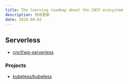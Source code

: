 ```yaml
---
title: The learning roadmap about the CNCF ecosystem
description: 持续更新
date: 2018-09-03
---
```


## Serverless

* [cncf/wg-serverless](https://github.com/cncf/wg-serverless)

### Projects

* [kubeless/kubeless](https://github.com/kubeless/kubeless)
